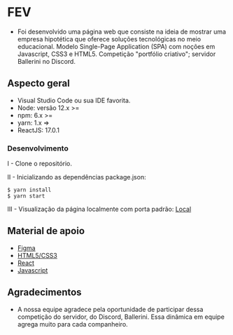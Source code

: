 # FEV
* Foi desenvolvido uma página web que consiste na ideia de mostrar uma empresa hipotética que oferece soluções tecnológicas no meio educacional. Modelo Single-Page Application (SPA) com noções em Javascript, CSS3 e HTML5. Competição "portfólio criativo"; servidor Ballerini no Discord.

## Aspecto geral
* Visual Studio Code ou sua IDE favorita.
* Node: versão 12.x >=
* npm: 6.x >=
* yarn: 1.x => 
* ReactJS: 17.0.1

### Desenvolvimento
I - Clone o repositório.

II - Inicializando as dependências package.json:
```shell script
$ yarn install
$ yarn start
```

III - Visualização da página localmente com porta padrão:
[Local](http://localhost:3000)


## Material de apoio
* [Figma](https://www.figma.com/)
* [HTML5/CSS3](https://www.w3schools.com/)
* [React](https://reactjs.org/)
* [Javascript](https://developer.mozilla.org/pt-BR/docs/Web/JavaScript)


## Agradecimentos
* A nossa equipe agradece pela oportunidade de participar dessa competição do servidor, do Discord, Ballerini. Essa dinâmica em equipe agrega muito para cada companheiro.

